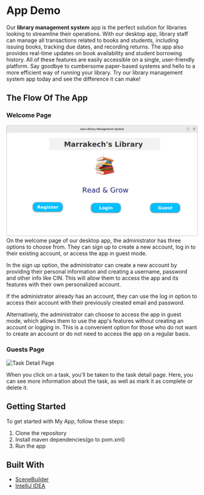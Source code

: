 # App Demo

Our **library management system** app is the perfect solution for libraries looking to streamline their operations. With our desktop app, library staff can manage all transactions related to books and students, including issuing books, tracking due dates, and recording returns. The app also provides real-time updates on book availability and student borrowing history. All of these features are easily accessible on a single, user-friendly platform. Say goodbye to cumbersome paper-based systems and hello to a more efficient way of running your library. Try our library management system app today and see the difference it can make!
## The Flow Of The App

### Welcome Page

![Homepage](https://github.com/Medelouali/Library-Management-System/blob/main/src/main/resources/com/example/libraryapp/assets/demo/Screenshot%20from%202023-01-08%2012-07-21.png)
On the welcome page of our desktop app, the administrator has three options to choose from. They can sign up to create a new account, log in to their existing account, or access the app in guest mode.

In the sign up option, the administrator can create a new account by providing their personal information and creating a username, password and other info like CIN. This will allow them to access the app and its features with their own personalized account.

If the administrator already has an account, they can use the log in option to access their account with their previously created email and password.

Alternatively, the administrator can choose to access the app in guest mode, which allows them to use the app's features without creating an account or logging in. This is a convenient option for those who do not want to create an account or do not need to access the app on a regular basis.

### Guests Page

![Task Detail Page](screenshots/task-detail.png)

When you click on a task, you'll be taken to the task detail page. Here, you can see more information about the task, as well as mark it as complete or delete it.

## Getting Started

To get started with My App, follow these steps:

1. Clone the repository
2. Install maven dependencies(go to pom.xml)
3. Run the app

## Built With

- [SceneBuilder](https://docs.gluonhq.com/scenebuilder/)
- [IntelliJ IDEA](https://www.jetbrains.com/idea/)


